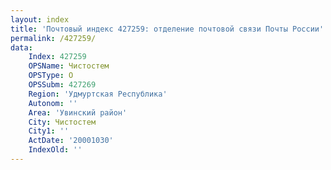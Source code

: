 ```yaml
---
layout: index
title: 'Почтовый индекс 427259: отделение почтовой связи Почты России'
permalink: /427259/
data:
    Index: 427259
    OPSName: Чистостем
    OPSType: О
    OPSSubm: 427269
    Region: 'Удмуртская Республика'
    Autonom: ''
    Area: 'Увинский район'
    City: Чистостем
    City1: ''
    ActDate: '20001030'
    IndexOld: ''
---
```

